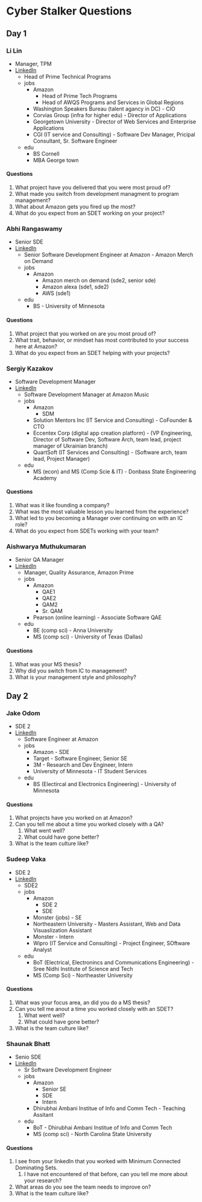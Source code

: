 # Cyber Stalker Questions

## Day 1
### Li Lin
- Manager, TPM
- [LinkedIn](https://www.linkedin.com/in/ll792000/)
	- Head of Prime Technical Programs
	- jobs
		- Amazon
			- Head of Prime Tech Programs
			- Head of AWQS Programs and Services in Global Regions
		- Washington Speakers Bureau (talent agancy in DC) - CIO
		- Corvias Group (infra for higher edu) - Director of Applications
		- Georgetown University - Director of Web Services and Enterprise Applications
		- CGI (IT service and Consulting) - Software Dev Manager, Pricipal Consultant, Sr. Software Engineer
	- edu
		- BS Cornell
		- MBA George town

#### Questions
1. What project have you delivered that you were most proud of?
2. What made you switch from development managment to program management?
3. What about Amazon gets you fired up the most?
4. What do you expect from an SDET working on your project?

### Abhi Rangaswamy
- Senior SDE
- [LinkedIn](https://www.linkedin.com/in/abrang/)
	- Senior Software Development Engineer at Amazon - Amazon Merch on Demand
	- jobs
		- Amazon
			- Amazon merch on demand (sde2, senior sde)
			- Amazon alexa (sde1, sde2)
			- AWS (sde1)
	- edu
		- BS - University of Minnesota

#### Questions
1. What project that you worked on are you most proud of?
2. What trait, behavior, or mindset has most contributed to your success here at Amazon?
3. What do you expect from an SDET helping with your projects?

### Sergiy Kazakov
- Software Development Manager
- [LinkedIn](https://www.linkedin.com/in/sergiy-kazakov-3b23001b/)
	- Software Development Manager at Amazon Music
	- jobs
		- Amazon
			- SDM
		- Solution Mentors Inc (IT Service and Consulting) - CoFounder & CTO
		- Eccentex Corp (digital app creation platform) - (VP Engineering, Director of Software Dev, Software Arch, team lead, project manager of Ukrainian branch)
		- QuartSoft (IT Services and Consulting) - (Software arch, team lead, Project Manager)
	- edu
		- MS (econ) and MS (Comp Scie & IT) - Donbass State Engineering Academy

#### Questions
1. What was it like founding a company?
  1. What was the most valuable lesson you learned from the experience?
2. What led to you becoming a Manager over continuing on with an IC role?
3. What do you expect from SDETs working with your team?

### Aishwarya Muthukumaran
- Senior QA Manager
- [LinkedIn](https://www.linkedin.com/in/aishwaryamuthukumaran/)
	- Manager, Quality Assurance, Amazon Prime
	- jobs
		- Amazon
			- QAE1 
			- QAE2
			- QAM2
			- Sr. QAM
		- Pearson (online learning) - Associate Software QAE
	- edu
		- BE (comp sci) - Anna University
		- MS (comp sci) - University of Texas (Dallas)

#### Questions
1. What was your MS thesis?
2. Why did you switch from IC to management?
3. What is your management style and philosophy?

## Day 2
### Jake Odom
- SDE 2 
- [LinkedIn](https://www.linkedin.com/in/jacobodom/)
	- Software Engineer at Amazon
	- jobs
		- Amazon - SDE
		- Target - Software Engineer, Senior SE
		- 3M - Research and Dev Engineer, Intern
		- University of Minnesota - IT Student Services
	- edu
		- BS (Electircal and Electronics Engineering) - University of Minnesota

#### Questions
1. What projects have you worked on at Amazon?
2. Can you tell me about a time you worked closely with a QA?
   1. What went well?
   2. What could have gone better?
3. What is the team culture like?

### Sudeep Vaka
- SDE 2
- [LinkedIn](https://www.linkedin.com/in/sudeepv/)
	- SDE2
	- jobs
		- Amazon
			- SDE 2
			- SDE
		- Monster (jobs) - SE
		- Northeastern University - Masters Assistant, Web and Data Visuaslization Assistant
		- Monster - Intern
		- Wipro (IT Service and Consulting) - Project Engineer, SOftware Analyst
	- edu
		- BoT (Electrical, Electronincs and Communications Engineering) - Sree Nidhi Institute of Science and Tech
		- MS (Comp Sci) - Northeaster University

#### Questions
1. What was your focus area, an did you do a MS thesis?
2. Can you tell me anout a time you worked closely with an SDET?
   1. What went well?
   2. What could have gone better?
3. What is the team culture like?

### Shaunak Bhatt
- Senio SDE
- [LinkedIn](https://www.linkedin.com/in/shaunakbhatt/)
	- Sr Software Development Engineer
	- jobs
		- Amazon
			- Senior SE
			- SDE
			- Intern
		- Dhirubhai Ambani Institue of Info and Comm Tech - Teaching Assitant
	- edu
		- BoT - Dhirubhai Ambani Institue of Info and Comm Tech
		- MS (comp sci) - North Carolina State University

#### Questions
1. I see from your linkedIn that you worked with Minimum Connected Dominating Sets.
   1. I have not encountered of that before, can you tell me more about your research?
2. What areas do you see the team needs to improve on? 
3. What is the team culture like?
